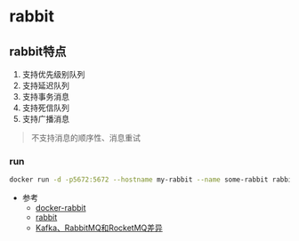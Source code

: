 # rabbit

## rabbit特点

1. 支持优先级别队列
1. 支持延迟队列
1. 支持事务消息
1. 支持死信队列
1. 支持广播消息

> 不支持消息的顺序性、消息重试

### run

```sh
docker run -d -p5672:5672 --hostname my-rabbit --name some-rabbit rabbitmq
```

* 参考
	* [docker-rabbit](https://hub.docker.com/_/rabbitmq)
	* [rabbit](https://www.rabbitmq.com/documentation.html)
	* [Kafka、RabbitMQ和RocketMQ差异](https://support.huaweicloud.com/productdesc-kafka/kafka_pd_0003.html)
